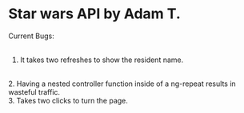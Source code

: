 <h1> Star wars API by Adam T. </h1>

Current Bugs:<br><br>
1. It takes two refreshes to show the resident name.
<br>
2. Having a nested controller function inside of a ng-repeat results in wasteful traffic.
<br>
3. Takes two clicks to turn the page.

